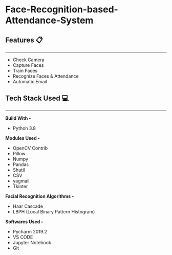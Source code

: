 # Face-Recognition-based-Attendance-System


## Features :clipboard:
---------------------------
* Check Camera
* Capture Faces
* Train Faces
* Recognize Faces & Attendance
* Automatic Email


## Tech Stack Used :computer:
--------------------------
**Build With -** 
* Python 3.8

**Modules Used -**

* OpenCV Contrib
* Pillow
* Numpy
* Pandas
* Shutil
* CSV
* yagmail
* Tkinter

**Facial Recognition Algorithms -**
* Haar Cascade
* LBPH (Local Binary Pattern Histogram)

**Softwares Used -**
* Pycharm 2019.2
* VS CODE 
* Jupyter Notebook
* Git
